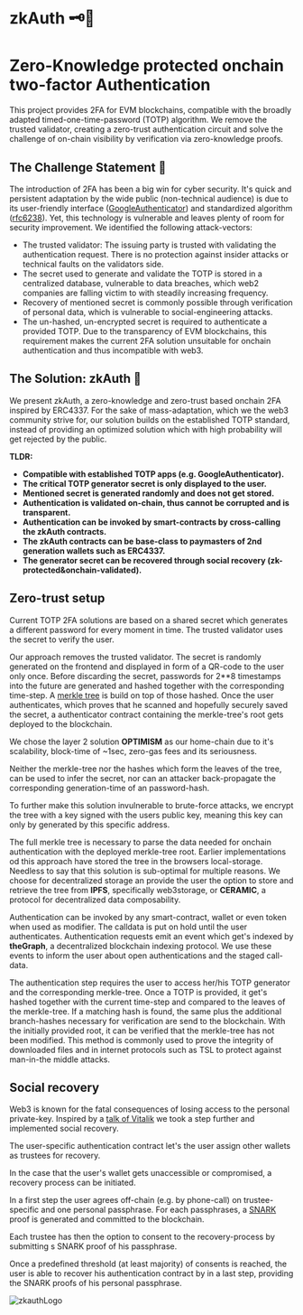 # zkAuth 🗝️🔗

# Zero-Knowledge protected onchain two-factor Authentication  

This project provides 2FA for EVM blockchains, compatible with the broadly adapted timed-one-time-password (TOTP) algorithm. We remove the trusted validator, creating a zero-trust authentication circuit and solve the challenge of on-chain visibility by verification via zero-knowledge proofs.


## The Challenge Statement 📜

The introduction of 2FA has been a big win for cyber security. It's quick and persistent adaptation by the wide public (non-technical audience) is due to its user-friendly interface ([GoogleAuthenticator](https://play.google.com/store/apps/details?id=com.google.android.apps.authenticator2&hl=en_US&gl=US)) and standardized algorithm ([rfc6238](https://www.rfc-editor.org/rfc/rfc6238)).
Yet, this technology is vulnerable and leaves plenty of room for security improvement.
We identified the following attack-vectors:
 - The trusted validator: The issuing party is trusted with validating the authentication request. There is no protection against insider attacks or technical faults on the validators side.
 -  The secret used to generate and validate the TOTP is stored in a centralized database, vulnerable to data breaches, which web2 companies are falling victim to with steadily increasing frequency.
 -  Recovery of mentioned secret is commonly possible through verification of personal data, which is vulnerable to social-engineering attacks. 
 -  The un-hashed, un-encrypted secret is required to authenticate a provided TOTP. Due to the transparency of EVM blockchains, this requirement makes the current 2FA solution unsuitable for onchain authentication and thus incompatible with web3. 


## The Solution: zkAuth 🔐

We present zkAuth, a zero-knowledge and zero-trust based onchain 2FA inspired by ERC4337.
For the sake of mass-adaptation, which we the web3 community strive for, our solution builds on the established TOTP standard, instead of providing an optimized solution which with high probability will get rejected by the public.

**TLDR:**

 - **Compatible with established TOTP apps (e.g. GoogleAuthenticator).**
 - **The critical TOTP generator secret is only displayed to the user.**
 - **Mentioned secret is generated randomly and does not get stored.**
 - **Authentication is validated on-chain, thus cannot be corrupted and is transparent.**
 - **Authentication can be invoked by smart-contracts by cross-calling the zkAuth contracts.**
 - **The zkAuth contracts can be base-class to paymasters of 2nd generation wallets such as ERC4337.**
 - **The generator secret can be recovered through social recovery (zk-protected&onchain-validated).**

## Zero-trust setup

Current TOTP 2FA solutions are based on a shared secret which generates a different password for every moment in time. The trusted validator uses the secret to verify the user.

Our approach removes the trusted validator.
The secret is randomly generated on the frontend and displayed in form of a QR-code to the user only once.
Before discarding the secret, passwords for 2**8 timestamps into the future are generated and hashed together with the corresponding time-step.
A [merkle tree](https://decentralizedthoughts.github.io/2020-12-22-what-is-a-merkle-tree/) is build on top of those hashed.
Once the user authenticates, which proves that he scanned and hopefully securely saved the secret, a authenticator contract containing the merkle-tree's root gets deployed to the blockchain.


We chose the layer 2 solution **OPTIMISM** as our home-chain due to it's scalability, block-time of ~1sec, zero-gas fees and its seriousness.

Neither the merkle-tree nor the hashes which form the leaves of the tree, can be used to infer the secret, nor can an attacker back-propagate the corresponding generation-time of an password-hash.


To further make this solution invulnerable to brute-force attacks, we encrypt the tree with a key signed with the users public key, meaning this key can only by generated by this specific address. 


The full merkle tree is necessary to parse the data needed for onchain authentication with the deployed merkle-tree root.
Earlier implementations od this approach have stored the tree in the browsers local-storage. Needless to say that this solution is sub-optimal for multiple reasons.
We choose for decentralized storage an provide the user the option to store and retrieve the tree from **IPFS**, specifically web3storage, or **CERAMIC**, a protocol for decentralized data composability.


Authentication can be invoked by any smart-contract, wallet or even token when used as modifier. The calldata is put on hold until the user authenticates. Authentication requests emit an event which get's indexed by **theGraph**, a decentralized blockchain indexing protocol. We use these events to inform the user about open authentications and the staged call-data.

The authentication step requires the user to access her/his TOTP generator and the corresponding merkle-tree.
Once a TOTP is provided, it get's hashed together with the current time-step and compared to the leaves of the merkle-tree. If a matching hash is found, the same plus the additional branch-hashes necessary for verification are send to the blockchain. With the initially provided root, it can be verified that the merkle-tree has not been modified. This method is commonly used to prove the integrity of downloaded files and in internet protocols such as TSL to protect against man-in-the middle attacks.



## Social recovery

Web3 is known for the fatal consequences of losing access to the personal private-key.
Inspired by a [talk of Vitalik](https://youtu.be/rp3cDq2LiBM?t=1016) we took a step further and implemented social recovery.


The user-specific authentication contract let's the user assign other wallets as trustees for recovery.

In the case that the user's wallet gets unaccessible or compromised, a recovery process can be initiated.


In a first step the user agrees off-chain (e.g. by phone-call) on trustee-specific and one personal passphrase. For each passphrases, a [SNARK](https://ethereum.org/en/zero-knowledge-proofs/) proof is generated and committed to the blockchain.

Each trustee has then the option to consent to the recovery-process by submitting s SNARK proof of his passphrase.

Once a predefined threshold (at least majority) of consents is reached, the user is able to recover his authentication contract by in a last step, providing the SNARK proofs of his personal passphrase.


![zkauthLogo](https://user-images.githubusercontent.com/25290565/192105366-ac07356c-594b-4353-a9c5-596ecd46551d.png)







<!-- 
is to provide 2FA for EVM compatible blockchains.
We follow a parallel approach for a twofold Authentication solution. The first implements the popular and broadly adopted TOTP 2FA with a trusted validator. The second solution implements a password-generator based zk proof, which is validated onChain providing a zero-trust security level.

Further we provide a dapp to facilitate user-interaction with our smrt-contracts. All dapp interactions can likewise be performed manually per console.

## TOTP 2FA

A picturesque flow-chart of our TOTP 2FA solution:
![TOTP 2FA](res/totpauth.png)

****## zk 2FA

**Artworq in the making**

## Contribute

Feedback and contributions are always welcome 🤗

![ethOnlineBanner](res/ethOnlineBanner.png) -->
